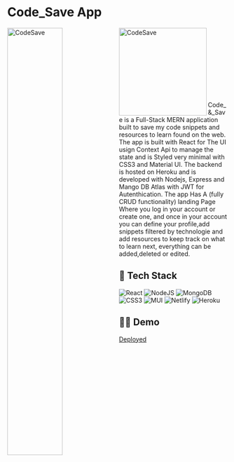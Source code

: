 # Code_Save App

<img align="left" width="50%" src="https://res.cloudinary.com/mike88/image/upload/v1642426813/codeSave2_p2vgvo.jpg" title="CodeSave" alt="CodeSave" width="40%"/>
<img align="left" width="200" src="https://res.cloudinary.com/mike88/image/upload/v1642426806/CodeSave_hhiboy.jpg" title="CodeSave" alt="CodeSave" width="40%"/>
<br/><br/><br/><br/><br/><br/><br/><br/><br/>

Code_&_Save is a Full-Stack MERN application built to save my code snippets and resources to learn found on the web. The app is built with React for The UI usign Context Api to manage the state and is Styled very minimal with CSS3 and Material UI.
The backend is hosted on Heroku and is developed with Nodejs, Express and Mango DB Atlas with JWT for Autenthication.
The app Has A (fully CRUD functionality) landing Page Where you log in your account or create one, and once in your account you can define your profile,add snippets filtered by technologie and add resources to keep track on what to learn next, everything can be added,deleted or edited.





## 🥞 Tech Stack

![React](https://img.shields.io/badge/react-%2320232a.svg?style=for-the-badge&logo=react&logoColor=%2361DAFB)
![NodeJS](https://img.shields.io/badge/node.js-6DA55F?style=for-the-badge&logo=node.js&logoColor=white)
![MongoDB](https://img.shields.io/badge/MongoDB-%234ea94b.svg?style=for-the-badge&logo=mongodb&logoColor=white)
![CSS3](https://img.shields.io/badge/css3-%231572B6.svg?style=for-the-badge&logo=css3&logoColor=white)
![MUI](https://img.shields.io/badge/MUI-%230081CB.svg?style=for-the-badge&logo=material-ui&logoColor=white)
![Netlify](https://img.shields.io/badge/netlify-%23000000.svg?style=for-the-badge&logo=netlify&logoColor=#00C7B7)
![Heroku](https://img.shields.io/badge/heroku-%23430098.svg?style=for-the-badge&logo=heroku&logoColor=white)



## 🚀🚀 Demo

<a href="https://code-save.netlify.app/">Deployed</a> 

